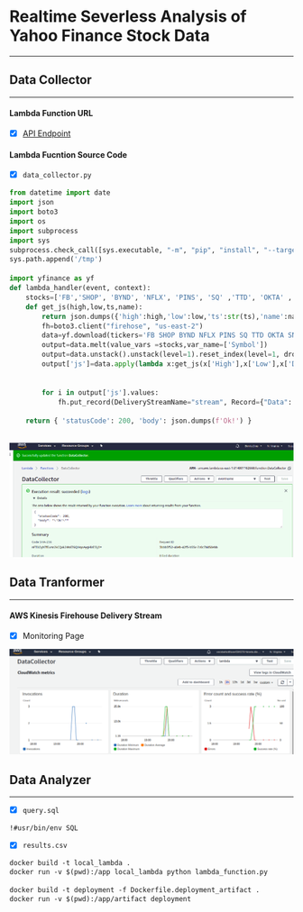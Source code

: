 # Realtime Severless Analysis of Yahoo Finance Stock Data
*****************

## Data Collector
********************

#### Lambda Function URL 
- [x] [API Endpoint](https://vlmmfo9shb.execute-api.us-east-1.amazonaws.com/default/DataCollector)



#### Lambda Fucntion Source Code 
- [x] `data_collector.py`


```python
from datetime import date
import json
import boto3
import os
import subprocess
import sys
subprocess.check_call([sys.executable, "-m", "pip", "install", "--target", "/tmp", 'yfinance'])
sys.path.append('/tmp')

import yfinance as yf
def lambda_handler(event, context):
    stocks=['FB','SHOP', 'BYND', 'NFLX', 'PINS', 'SQ' ,'TTD', 'OKTA' ,'SNAP', 'DDOG'] 
    def get_js(high,low,ts,name):
        return json.dumps({'high':high,'low':low,'ts':str(ts),'name':name})
        fh=boto3.client("firehose", "us-east-2")
        data=yf.download(tickers='FB SHOP BYND NFLX PINS SQ TTD OKTA SNAP DDOG', start="2020-05-14", end="2020-05-15",interval = "1m",group_by='tickers')
        output=data.melt(value_vars =stocks,var_name=['Symbol'])
        output=data.unstack().unstack(level=1).reset_index(level=1, drop=False).rename_axis('names').reset_index() 
        output['js']=data.apply(lambda x:get_js(x['High'],x['Low'],x['Datetime'],x['names']),axis=1) 
        
        
        for i in output['js'].values:
            fh.put_record(DeliveryStreamName="stream", Record={"Data": i.encode('utf-8')}) 
            
    return { 'statusCode': 200, 'body': json.dumps(f'Ok!') }
        

```

![](https://github.com/BenitaDiop/RealtimeServerlessAnalysis-ofStocks/blob/master/assets/datcollector.png)



## Data Tranformer
********************
#### AWS Kinesis Firehouse Delivery Stream 
- [x] Monitoring Page  

![](https://github.com/BenitaDiop/RealtimeServerlessAnalysis-ofStocks/blob/master/assets/watch.png)


## Data Analyzer
********************
- [x] `query.sql`

```
!#usr/bin/env SQL

```

- [x] `results.csv`




```
docker build -t local_lambda .
docker run -v $(pwd):/app local_lambda python lambda_function.py

docker build -t deployment -f Dockerfile.deployment_artifact .
docker run -v $(pwd):/app/artifact deployment
```
